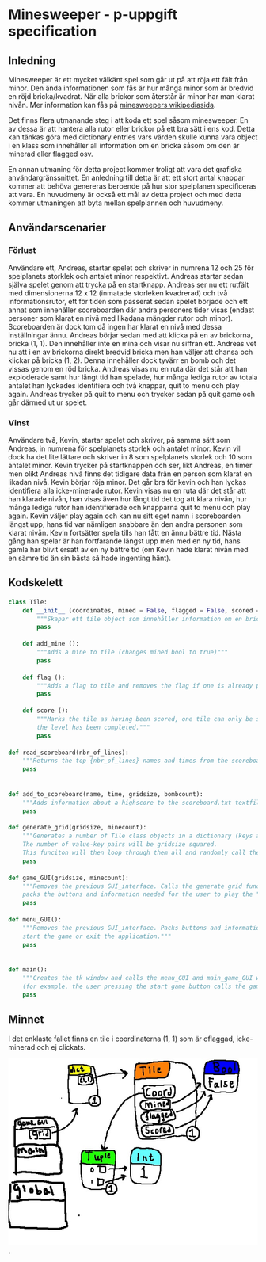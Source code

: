 # Minesweeper - p-uppgift specification

## Inledning

Minesweeper är ett mycket välkänt spel som går ut på att röja ett fält från minor. Den ända informationen som fås är hur många minor som är bredvid en röjd bricka/kvadrat. När alla brickor som återstår är minor har man klarat nivån. Mer information kan fås på [minesweepers wikipediasida](https://en.wikipedia.org/wiki/Minesweeper_(video_game)).

Det finns flera utmanande steg i att koda ett spel såsom minesweeper. En av dessa är att hantera alla rutor eller brickor på ett bra sätt i ens kod. Detta kan tänkas göra med dictionary entries vars värden skulle kunna vara object i en klass som innehåller all information om en bricka såsom om den är minerad eller flagged osv.

En annan utmaning för detta project kommer troligt att vara det grafiska användargränssnittet. En anledning till detta är att ett stort antal knappar kommer att behöva genereras beroende på hur stor spelplanen specificeras att vara. En huvudmeny är också ett mål av detta project och med detta kommer utmaningen att byta mellan spelplannen och huvudmeny.

## Användarscenarier

### Förlust

Användare ett, Andreas, startar spelet och skriver in numrena 12 och 25 för spelplanets storklek och antalet minor respektivt. Andreas startar sedan själva spelet genom att trycka på en startknapp. Andreas ser nu ett rutfält med dimensionerna 12 x 12 (inmatade storleken kvadrerad) och två informationsrutor, ett för tiden som passerat sedan spelet började och ett annat som innehåller scoreboarden där andra personers tider visas (endast personer som klarat en nivå med likadana mängder rutor och minor). Scoreboarden är dock tom då ingen har klarat en nivå med dessa inställningar ännu. Andreas börjar sedan med att klicka på en av brickorna, bricka (1, 1). Den innehåller inte en mina och visar nu siffran ett. Andreas vet nu att i en av brickorna direkt bredvid bricka men han väljer att chansa och klickar på bricka (1, 2). Denna innehåller dock tyvärr en bomb och det vissas genom en röd bricka. Andreas visas nu en ruta där det står att han exploderade samt hur långt tid han spelade, hur många lediga rutor av totala antalet han lyckades identifiera och två knappar, quit to menu och play again. Andreas trycker på quit to menu och trycker sedan på quit game och går därmed ut ur spelet.

### Vinst

Användare två, Kevin, startar spelet och skriver, på samma sätt som Andreas, in numrena för spelplanets storlek och antalet minor. Kevin vill dock ha det lite lättare och skriver in 8 som spelplanets storlek och 10 som antalet minor. Kevin trycker på startknappen och ser, likt Andreas, en timer men olikt Andreas nivå finns det tidigare data från en person som klarat en likadan nivå. Kevin börjar röja minor. Det går bra för kevin och han lyckas identifiera alla icke-minerade rutor. Kevin visas nu en ruta där det står att han klarade nivån, han visas även hur långt tid det tog att klara nivån, hur många lediga rutor han identifierade och knapparna quit to menu och play again. Kevin väljer play again och kan nu sitt eget namn i scoreboarden längst upp, hans tid var nämligen snabbare än den andra personen som klarat nivån. Kevin fortsätter spela tills han fått en ännu bättre tid. Nästa gång han spelar är han fortfarande längst upp men med en ny tid, hans gamla har blivit ersatt av en ny bättre tid (om Kevin hade klarat nivån med en sämre tid än sin bästa så hade ingenting hänt).

## Kodskelett

```python
class Tile:
    def __init__ (coordinates, mined = False, flagged = False, scored = False):
        """Skapar ett tile object som innehåller information om en bricka/ruta på spel-rutnätet."""
        pass 

    def add_mine ():
        """Adds a mine to tile (changes mined bool to true)"""
        pass

    def flag ():
        """Adds a flag to tile and removes the flag if one is already present"""
        pass

    def score ():
        """Marks the tile as having been scored, one tile can only be scored once. When all tiles free from mines have been scored, 
        the level has been completed."""
        pass

def read_scoreboard(nbr_of_lines):
    """Returns the top {nbr_of_lines} names and times from the scoreboard"""
    pass


def add_to_scoreboard(name, time, gridsize, bombcount):
    """Adds information about a highscore to the scoreboard.txt textfile"""
    pass

def generate_grid(gridsize, minecount):
    """Generates a number of Tile class objects in a dictionary (keys are coordinates, values are the objects). 
    The number of value-key pairs will be gridsize squared. 
    This funciton will then loop through them all and randomly call the add_mine function for some (minecount) of the objects."""
    pass

def game_GUI(gridsize, minecount):
    """Removes the previous GUI_interface. Calls the generate grid function. Also
    packs the buttons and information needed for the user to play the "game" component into the tk window"""
    pass

def menu_GUI():
    """Removes the previous GUI_interface. Packs buttons and information needed for the user to configure the games gridsize and bombcount, 
    start the game or exit the application."""
    pass


def main():
    """Creates the tk window and calls the menu_GUI and main_game_GUI when certain actions have happened 
    (for example, the user pressing the start game button calls the game_GUI function)."""
    pass
```

## Minnet

I det enklaste fallet finns en tile i coordinaterna (1, 1) som är oflaggad, icke-minerad och ej clickats.

![Illustration of memory of minesweeper](Minesweeper-memory.jpg "Simple illustration of minesweeeper with one tile").
